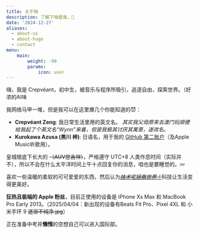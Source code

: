 ```yaml
---
title: 关于咱
description: 了解下咱是谁。🧐
date: '2024-12-27'
aliases:
  - about-us
  - about-hugo
  - contact
menu:
    main: 
        weight: -90
        params:
            icon: user
---
```


嗨，我是 Crepvéant，初中生，被音乐与程序所吸引，追逐自由，探索世界。（好浓的AI味

我网络马甲一堆，但是我可以在这里爆几个你能知道的😈：

- **Crepvéant Zeng**: 我日常生活里用的英文名。 
    *其实我父母原来去澳门玩顺便给我起了个英文名“Wynn”来着，但是我极其讨厌其寓意，遂改名。*
- **Kurokawa Azusa (黒川 梓)**: 日语名，用于我的 [GitHub 第二账户](https://github.com/kuroazusa)（及Apple Music听歌用）。

皇城根底下长大的 ~~（AUV您吉祥）~~，严格遵守 UTC+8 人类作息时间（实际并不），所以不会在什么太平洋时间上午十点回复你的消息，咱也是要睡觉的。💤

喜欢一些温暖的柔软的可可爱爱的东西，然后认为[<i>~~技术宅拯救世界！~~</i>](https://www.mihoyo.com/)科技让生活变得更美好。  

**狂热且极端的 Apple 粉丝**，目前正使用的设备是 iPhone Xs Max 和 MacBook Pro Early 2013。（2025/04/04：新出现的设备有Beats Fit Pro、Pixel 4XL 和 小米手环 9 ~~逐渐不纯净.jpg~~）

正在准备中考并**懒惰**的空想自己可以进入国际部。